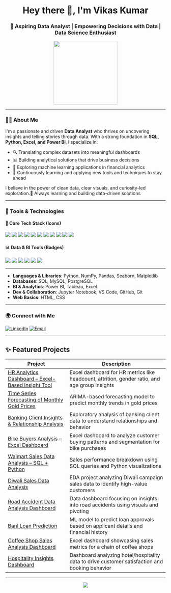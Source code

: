 <h1 align="center">Hey there 👋, I'm Vikas Kumar</h1>
<h3 align="center">🚀 Aspiring Data Analyst | Empowering Decisions with Data | Data Science Enthusiast </h3>

<p align="center">
  <img src="https://media2.giphy.com/media/v1.Y2lkPTc5MGI3NjExaWR3cXA4MWVvMWZ0OWJ4MDh3dDVrNmxwdnlhYTU1N3dxMGI1YXBibyZlcD12MV9pbnRlcm5hbF9naWZfYnlfaWQmY3Q9cw/unSNH4zXh1m7q9TbOR/giphy.gif" width="200"/>
</p>

---

### 👨‍💻 About Me

I'm a passionate and driven **Data Analyst** who thrives on uncovering insights and telling stories through data. With a strong foundation in **SQL, Python, Excel, and Power BI**, I specialize in:

- 🔍 Translating complex datasets into meaningful dashboards
- 📊 Building analytical solutions that drive business decisions
- 🤖 Exploring machine learning applications in financial analytics
- 🚀 Continuously learning and applying new tools and techniques to stay ahead

I believe in the power of clean data, clear visuals, and curiosity-led exploration.🌟 Always learning and building data-driven solutions

---


### 🔧 Tools & Technologies

#### 🧰 Core Tech Stack (Icons)

<p align="left">
  <img src="https://img.shields.io/badge/Python-3776AB?style=for-the-badge&logo=python&logoColor=white" />
  <img src="https://img.shields.io/badge/NumPy-013243?style=for-the-badge&logo=numpy&logoColor=white" />
  <img src="https://img.shields.io/badge/Pandas-150458?style=for-the-badge&logo=pandas&logoColor=white" />
  <img src="https://img.shields.io/badge/SQL-4479A1?style=for-the-badge&logo=sqlite&logoColor=white" />
  <img src="https://img.shields.io/badge/MySQL-005C84?style=for-the-badge&logo=mysql&logoColor=white" />
  <img src="https://img.shields.io/badge/PostgreSQL-336791?style=for-the-badge&logo=postgresql&logoColor=white" />
  <img src="https://img.shields.io/badge/VS%20Code-007ACC?style=for-the-badge&logo=visual-studio-code&logoColor=white" />
  <img src="https://img.shields.io/badge/GitHub-181717?style=for-the-badge&logo=github&logoColor=white" />
  <img src="https://img.shields.io/badge/Git-F05032?style=for-the-badge&logo=git&logoColor=white" />
  <img src="https://img.shields.io/badge/HTML5-E34F26?style=for-the-badge&logo=html5&logoColor=white" />
  <img src="https://img.shields.io/badge/CSS3-1572B6?style=for-the-badge&logo=css3&logoColor=white" />
</p>

#### 📊 Data & BI Tools (Badges)

<p align="left">
  <img src="https://img.shields.io/badge/PowerBI-F2C811?style=for-the-badge&logo=powerbi&logoColor=black" />
  <img src="https://img.shields.io/badge/Excel-217346?style=for-the-badge&logo=microsoft-excel&logoColor=white" />
  <img src="https://img.shields.io/badge/Tableau-E97627?style=for-the-badge&logo=tableau&logoColor=white" />
  <img src="https://img.shields.io/badge/Jupyter-F37626?style=for-the-badge&logo=jupyter&logoColor=white" />
  <img src="https://img.shields.io/badge/Matplotlib-3776AB?style=for-the-badge&logo=python&logoColor=white" />
  <img src="https://img.shields.io/badge/Seaborn-4B8BBE?style=for-the-badge&logo=python&logoColor=white" />
</p>

---

- **Languages & Libraries**: Python, NumPy, Pandas, Seaborn, Matplotlib
- **Databases**: SQL, MySQL, PostgreSQL
- **BI & Analytics**: Power BI, Tableau, Excel
- **Dev & Collaboration**: Jupyter Notebook, VS Code, GitHub, Git
- **Web Basics**: HTML, CSS





---

### 🌍 Connect with Me

<p align="left">
  <a href="www.linkedin.com/in/vikas-ku" target="_blank"><img alt="LinkedIn" src="https://img.shields.io/badge/LinkedIn-blue?logo=linkedin&logoColor=white" /></a>
  <a href="vk328696@gmail.com"><img alt="Email" src="https://img.shields.io/badge/Gmail-D14836?style=flat&logo=gmail&logoColor=white"/></a>
</p>

---

## ✨ Featured Projects

| Project | Description |
|--------|-------------|
| [HR Analytics Dashboard – Excel-Based Insight Tool](https://github.com/vikasgit101/-HR-Analytics-Dashboard-Excel-Based-Insight-Tool) | Excel dashboard for HR metrics like headcount, attrition, gender ratio, and age group insights |
| [Time Series Forecasting of Monthly Gold Prices](https://github.com/vikasgit101/-Time-Series-Forecasting-of-Monthly-Gold-Prices) | ARIMA-based forecasting model to predict monthly trends in gold prices |
| [Banking Client Insights & Relationship Analysis](https://github.com/vikasgit101/-Banking-Client-Insights-Relationship-Analysis) | Exploratory analysis of banking client data to understand relationships and behavior |
| [Bike Buyers Analysis – Excel Dashboard](https://github.com/vikasgit101/-Bike-Buyers-Analysis-Project-Excel-Dashboard-Pivot-Table) | Excel dashboard to analyze customer buying patterns and segmentation for bike purchases |
| [Walmart Sales Data Analysis – SQL + Python](https://github.com/vikasgit101/-Walmart-Sales-Data-Analysis-SQL-Python) | Sales performance breakdown using SQL queries and Python visualizations |
| [Diwali Sales Data Analysis](https://github.com/vikasgit101/-Diwali-Sales-Data-Analysis-) | EDA project analyzing Diwali campaign sales data to identify high-value customers |
| [Road Accident Data Analysis Dashboard](https://github.com/vikasgit101/-Road-Accident-Data-Analysis-Dashboard) | Data dashboard focusing on insights into road accidents using visuals and pivoting |
| [Banl Loan Prediction](https://github.com/vikasgit101/Banl_Loan_Prediction) | ML model to predict loan approvals based on applicant details and financial history |
| [Coffee Shop Sales Analysis Dashboard](https://github.com/vikasgit101/Coffee-Shop-Sales-Analysis-Dashboard) | Excel dashboard showcasing sales metrics for a chain of coffee shops |
| [Hospitality Insights Dashboard](https://github.com/vikasgit101/-Hospitality-Insights-Dashboard) | Dashboard analyzing hotel/hospitality data to drive customer satisfaction and booking behavior |



---

<p align="center">
  <img src="https://readme-typing-svg.herokuapp.com?font=Fira+Code&pause=1000&center=true&vCenter=true&width=435&lines=Thanks+for+visiting+my+profile!+💻;Keep+learning%2C+keep+building!+🚀" />
</p>
